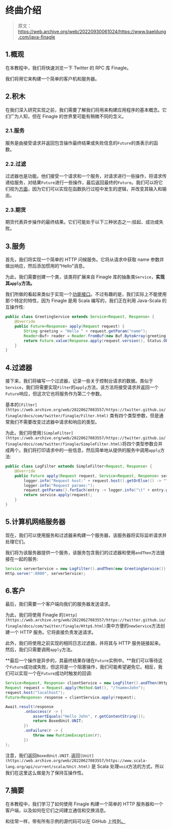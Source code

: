 # 终曲介绍

> 原文：<https://web.archive.org/web/20220930061024/https://www.baeldung.com/java-finagle>

## 1.概观

在本教程中，我们将快速浏览一下 Twitter 的 RPC 库 Finagle。

我们将用它来构建一个简单的客户机和服务器。

## 2.积木

在我们深入研究实现之前，我们需要了解我们将用来构建应用程序的基本概念。它们广为人知，但在 Finagle 的世界里可能有稍微不同的含义。

### 2.1.服务

服务是由接受请求并返回包含操作最终结果或失败信息的`Future`的类表示的函数。

### 2.2.过滤

过滤器也是功能。他们接受一个请求和一个服务，对请求进行一些操作，将请求传递给服务，对结果`Future`进行一些操作，最后返回最终的`Future`。我们可以将它们视为[方面](/web/20220627083557/https://www.baeldung.com/spring-aop)，因为它们可以实现在函数执行过程中发生的逻辑，并改变其输入和输出。

### 2.3.期货

期货代表异步操作的最终结果。它们可能处于以下三种状态之一:挂起、成功或失败。

## 3.服务

首先，我们将实现一个简单的 HTTP 问候服务。它将从请求中获取 name 参数并做出响应，然后添加惯用的“Hello”消息。

为此，我们需要创建一个类，该类将扩展来自 Finagle 库的抽象类`Service`，**实现其`apply`方法。**

我们所做的看起来类似于实现一个[功能接口](/web/20220627083557/https://www.baeldung.com/java-8-functional-interfaces)。不过有趣的是，我们实际上不能使用那个特定的特性，因为 Finagle 是用 Scala 编写的，我们正在利用 Java-Scala 的互操作性:

```java
public class GreetingService extends Service<Request, Response> {
    @Override
    public Future<Response> apply(Request request) {
        String greeting = "Hello " + request.getParam("name");
        Reader<Buf> reader = Reader.fromBuf(new Buf.ByteArray(greeting.getBytes(), 0, greeting.length()));
        return Future.value(Response.apply(request.version(), Status.Ok(), reader));
    }
}
```

## 4.过滤器

接下来，我们将编写一个过滤器，记录一些关于控制台请求的数据。类似于`Service`，我们将需要实现`Filter`的`apply`方法，该方法将接受请求并返回一个`Future`响应，但这次它也将服务作为第二个参数。

基本的`[Filter](https://web.archive.org/web/20220627083557/https://twitter.github.io/finagle/docs/com/twitter/finagle/Filter.html)` 类有四个类型参数，但是通常我们不需要改变过滤器中请求和响应的类型。

为此，我们将使用`[SimpleFilter](https://web.archive.org/web/20220627083557/https://twitter.github.io/finagle/docs/com/twitter/finagle/SimpleFilter.html)`将四个类型参数合并成两个。我们将打印请求中的一些信息，然后简单地从提供的服务中调用`apply`方法:

```java
public class LogFilter extends SimpleFilter<Request, Response> {
    @Override
    public Future apply(Request request, Service<Request, Response> service) {
        logger.info("Request host:" + request.host().getOrElse(() -> ""));
        logger.info("Request params:");
        request.getParams().forEach(entry -> logger.info("\t" + entry.getKey() + " : " + entry.getValue()));
        return service.apply(request);
    }
} 
```

## 5.计算机网络服务器

现在，我们可以使用服务和过滤器来构建一个服务器，该服务器将实际监听请求并处理它们。

我们将为该服务器提供一个服务，该服务包含我们的过滤器和使用`andThen`方法链接在一起的服务:

```java
Service serverService = new LogFilter().andThen(new GreetingService()); 
Http.serve(":8080", serverService);
```

## 6.客户

最后，我们需要一个客户端向我们的服务器发送请求。

为此，我们将使用 Finagle 的`[Http](https://web.archive.org/web/20220627083557/https://twitter.github.io/finagle/docs/com/twitter/finagle/Http$.html)`类中方便的`newService`方法创建一个 HTTP 服务。它将直接负责发送请求。

此外，我们将使用之前实现的相同日志过滤器，并将其与 HTTP 服务链接起来。然后，我们只需要调用`apply`方法。

**最后一个操作是异步的，其最终结果存储在`Future`实例中。**我们可以等待这个`Future`成功或失败，但这将是一个阻塞操作，我们可能希望避免它。相反，我们可以实现一个在`Future`成功时触发的回调:

```java
Service<Request, Response> clientService = new LogFilter().andThen(Http.newService(":8080"));
Request request = Request.apply(Method.Get(), "/?name=John");
request.host("localhost");
Future<Response> response = clientService.apply(request);

Await.result(response
        .onSuccess(r -> {
            assertEquals("Hello John", r.getContentString());
            return BoxedUnit.UNIT;
        })
        .onFailure(r -> {
            throw new RuntimeException(r);
        })
);
```

注意，我们返回`BoxedUnit.UNIT.`返回`[Unit](https://web.archive.org/web/20220627083557/https://www.scala-lang.org/api/current/scala/Unit.html)` 是 Scala 处理`void`方法的方式，所以我们在这里这么做是为了保持互操作性。

## 7.摘要

在本教程中，我们学习了如何使用 Finagle 构建一个简单的 HTTP 服务器和一个客户端，以及如何在它们之间建立通信和交换消息。

和往常一样，带有所有示例的源代码可以在 GitHub 上找到[。](https://web.archive.org/web/20220627083557/https://github.com/eugenp/tutorials/tree/master/libraries-rpc)